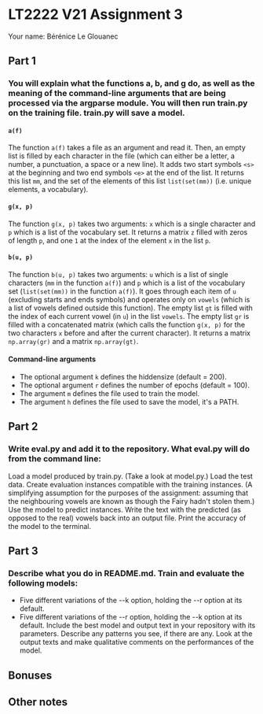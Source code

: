 # LT2222 V21 Assignment 3

Your name: Bérénice Le Glouanec

## Part 1

### You will explain what the functions a, b, and g do, as well as the meaning of the command-line arguments that are being processed via the argparse module. You will then run train.py on the training file.  train.py will save a model.

#### `a(f)`

The function `a(f)` takes a file as an argument and read it.
Then, an empty list is filled by each character in the file (which can either be a letter, a number, a punctuation, a space or a new line). It adds two start symbols `<s>` at the beginning and two end symbols `<e>` at the end of the list.
It returns this list `mm`, and the set of the elements of this list `list(set(mm))` (i.e. unique elements, a vocabulary).

#### `g(x, p)`

The function `g(x, p)` takes two arguments: `x` which is a single character and `p` which is a list of the vocabulary set.
It returns a matrix `z` filled with zeros of length `p`, and one `1` at the index of the element `x` in the list `p`.

#### `b(u, p)`

The function `b(u, p)` takes two arguments: `u` which is a list of single characters (`mm` in the function `a(f)`) and `p` which is a list of the vocabulary set (`list(set(mm))` in the function `a(f)`).
It goes through each item of `u` (excluding starts and ends symbols) and operates only on `vowels` (which is a list of vowels defined outside this function).
The empty list `gt` is filled with the index of each current vowel (in `u`) in the list `vowels`.
The empty list `gr` is filled with a concatenated matrix (which calls the function `g(x, p)` for the two characters `x` before and after the current character).
It returns a matrix `np.array(gr)` and a matrix `np.array(gt)`.

#### Command-line arguments

- The optional argument `k` defines the hiddensize (default = 200).
- The optional argument `r` defines the number of epochs (default = 100).
- The argument `m` defines the file used to train the model.
- The argument `h` defines the file used to save the model, it's a PATH.

    
## Part 2

### Write eval.py and add it to the repository.  What eval.py will do from the command line:

Load a model produced by train.py. (Take a look at model.py.)
Load the test data.
Create evaluation instances compatible with the training instances.  (A simplifying assumption for the purposes of the assignment: assuming that the neighbouring vowels are known as though the Fairy hadn't stolen them.)
Use the model to predict instances.
Write the text with the predicted (as opposed to the real) vowels back into an output file.
Print the accuracy of the model to the terminal.

## Part 3

### Describe what you do in README.md.  Train and evaluate the following models:

* Five different variations of the --k option, holding the --r option at its default.
* Five different variations of the --r option, holding the --k option at its default.
Include the best model and output text in your repository with its parameters.  Describe any patterns you see, if there are any.  Look at the output texts and make qualitative comments on the performances of the model.



## Bonuses

## Other notes
